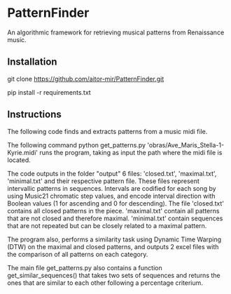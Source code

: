 # PatternFinder
An algorithmic framework for retrieving musical patterns from Renaissance music. 


## Installation

git clone https://github.com/aitor-mir/PatternFinder.git 

pip install -r requirements.txt

## Instructions

The following code finds and extracts patterns from a music midi file.

The following command python get_patterns.py 'obras/Ave_Maris_Stella-1-Kyrie.midi' runs the program, taking as input the path where the midi file is located.

The code outputs in the folder "output" 6 files: 'closed.txt', 'maximal.txt', 'minimal.txt' and their respective pattern file. These files represent intervallic patterns in sequences. Intervals are codified for each song by using Music21 chromatic step values, and encode interval direction with Boolean values (1 for ascending and 0 for descending). The file 'closed.txt' contains all closed patterns in the piece. 'maximal.txt' contain all patterns that are not closed and therefore maximal. 'minimal.txt' contain sequences that are not repeated but can be closely related to a maximal pattern.

The program also, performs a similarity task using Dynamic Time Warping (DTW) on the maximal and closed patterns, and outputs 2 excel files with the comparison of all patterns on each category.

The main file get_patterns.py also contains a function get_similar_sequences() that takes two sets of sequences and returns the ones that are similar to each other following a percentage criterium.
